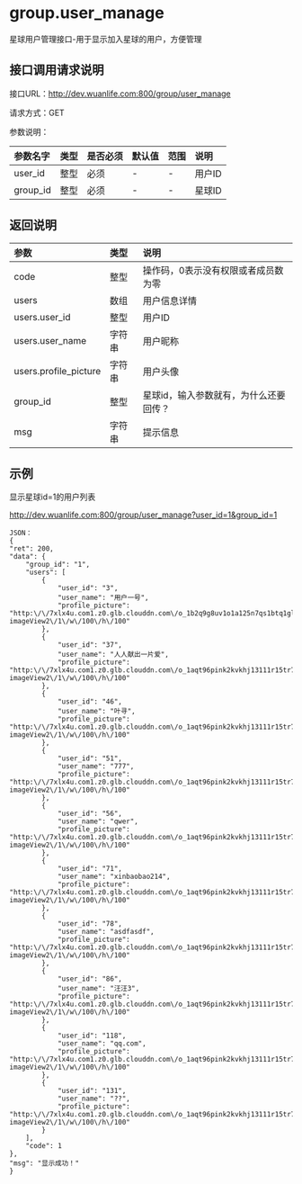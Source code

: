 # group.user_manage

星球用户管理接口-用于显示加入星球的用户，方便管理

## 接口调用请求说明

接口URL：http://dev.wuanlife.com:800/group/user_manage

请求方式：GET

参数说明：

|参数名字   | 类型|  是否必须   | 默认值   | 范围      |  说明|
|:--|:--|:--|:--|:--|:--|
|user_id|整型|必须|-|-|用户ID|
|group_id|整型|必须|-|-|星球ID|


## 返回说明

|参数|        类型|   说明|
|:--|:--|:--|
|code  |  整型  |操作码，0表示没有权限或者成员数为零|
|users   | 数组  |用户信息详情|
|users.user_id | 整型| 用户ID|
|users.user_name | 字符串| 用户昵称|
|users.profile_picture|字符串|用户头像|
|group_id|整型|星球id，输入参数就有，为什么还要回传？|
|msg |字符串 |提示信息|


## 示例

显示星球id=1的用户列表

http://dev.wuanlife.com:800/group/user_manage?user_id=1&group_id=1

    JSON：
    {
	"ret": 200,
	"data": {
		"group_id": "1",
		"users": [
			{
				"user_id": "3",
				"user_name": "用户一号",
				"profile_picture": "http:\/\/7xlx4u.com1.z0.glb.clouddn.com\/o_1b2q9g8uv1o1a125n7qs1btq1glk7.jpg?imageView2\/1\/w\/100\/h\/100"
			},
			{
				"user_id": "37",
				"user_name": "人人献出一片爱",
				"profile_picture": "http:\/\/7xlx4u.com1.z0.glb.clouddn.com\/o_1aqt96pink2kvkhj13111r15tr7.jpg?imageView2\/1\/w\/100\/h\/100"
			},
			{
				"user_id": "46",
				"user_name": "叶寻",
				"profile_picture": "http:\/\/7xlx4u.com1.z0.glb.clouddn.com\/o_1aqt96pink2kvkhj13111r15tr7.jpg?imageView2\/1\/w\/100\/h\/100"
			},
			{
				"user_id": "51",
				"user_name": "777",
				"profile_picture": "http:\/\/7xlx4u.com1.z0.glb.clouddn.com\/o_1aqt96pink2kvkhj13111r15tr7.jpg?imageView2\/1\/w\/100\/h\/100"
			},
			{
				"user_id": "56",
				"user_name": "qwer",
				"profile_picture": "http:\/\/7xlx4u.com1.z0.glb.clouddn.com\/o_1aqt96pink2kvkhj13111r15tr7.jpg?imageView2\/1\/w\/100\/h\/100"
			},
			{
				"user_id": "71",
				"user_name": "xinbaobao214",
				"profile_picture": "http:\/\/7xlx4u.com1.z0.glb.clouddn.com\/o_1aqt96pink2kvkhj13111r15tr7.jpg?imageView2\/1\/w\/100\/h\/100"
			},
			{
				"user_id": "78",
				"user_name": "asdfasdf",
				"profile_picture": "http:\/\/7xlx4u.com1.z0.glb.clouddn.com\/o_1aqt96pink2kvkhj13111r15tr7.jpg?imageView2\/1\/w\/100\/h\/100"
			},
			{
				"user_id": "86",
				"user_name": "汪汪3",
				"profile_picture": "http:\/\/7xlx4u.com1.z0.glb.clouddn.com\/o_1aqt96pink2kvkhj13111r15tr7.jpg?imageView2\/1\/w\/100\/h\/100"
			},
			{
				"user_id": "118",
				"user_name": "qq.com",
				"profile_picture": "http:\/\/7xlx4u.com1.z0.glb.clouddn.com\/o_1aqt96pink2kvkhj13111r15tr7.jpg?imageView2\/1\/w\/100\/h\/100"
			},
			{
				"user_id": "131",
				"user_name": "??",
				"profile_picture": "http:\/\/7xlx4u.com1.z0.glb.clouddn.com\/o_1aqt96pink2kvkhj13111r15tr7.jpg?imageView2\/1\/w\/100\/h\/100"
			}
		],
		"code": 1
	},
	"msg": "显示成功！"
	}
